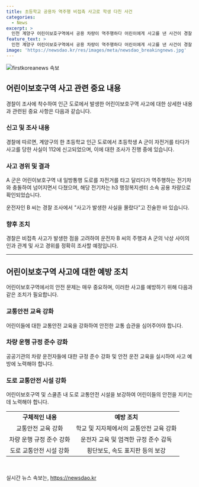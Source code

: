 ```yaml
---
title: 초등학교 공용차 역주행 비접촉 사고로 학생 다친 사건
categories:
  - News
excerpt: >
  인천 계양구 어린이보호구역에서 공용 차량이 역주행하다 어린이에게 사고를 낸 사건이 경찰 조사를 받고 있습니다. 지난달 25일 오후 5시께 초등학생 A군이 자전거를 타고 있던 중 공용 차량과 충돌해 다쳤으며, 운전자는 충돌을 모르는 척했습니다. 현장 CCTV와 차량 조회를 통해 운전자가 공무원 B씨임이 확인됐으며, 정확한 사고 경위를 조사 중에 있습니다. 사고 발생과 운전자의 주장에 대한 의문이 제기되고 있습니다.
feature_text: >
  인천 계양구 어린이보호구역에서 공용 차량이 역주행하다 어린이에게 사고를 낸 사건이 경찰 조사를 받고 있습니다. 지난달 25일 오후 5시께 초등학생 A군이 자전거를 타고 있던 중 공용 차량과 충돌해 다쳤으며, 운전자는 충돌을 모르는 척했습니다. 현장 CCTV와 차량 조회를 통해 운전자가 공무원 B씨임이 확인됐으며, 정확한 사고 경위를 조사 중에 있습니다. 사고 발생과 운전자의 주장에 대한 의문이 제기되고 있습니다.
image: 'https://newsdao.kr/res/images/meta/newsdao_breakingnews.jpg'
---
```


<p><img src="https://newsdao.kr/res/images/meta/newsdao_breakingnews.jpg" alt="firstkoreanews 속보" /></p>

<h2 data-ke-size="size26">어린이보호구역 사고 관련 중요 내용</h2>

<p data-ke-size="size16">경찰이 조사에 착수하여 인근 도로에서 발생한 어린이보호구역 사고에 대한 상세한 내용과 관련된 중요 사항은 다음과 같습니다.</p>

<h3>신고 및 조사 내용</h3>

<p data-ke-size="size16">경찰에 따르면, 계양구의 한 초등학교 인근 도로에서 초등학생 A 군이 자전거를 타다가 사고를 당한 사실이 112에 신고되었으며, 이에 대한 조사가 진행 중에 있습니다.</p>

<h3>사고 경위 및 결과</h3>

<p data-ke-size="size16">A 군은 어린이보호구역 내 일방통행 도로를 자전거를 타고 달리다가 역주행하는 전기차와 충돌하여 넘어지면서 다쳤으며, 해당 전기차는 h3 행정복지센터 소속 공용 차량으로 확인되었습니다.</p>

<p data-ke-size="size16">운전자인 B 씨는 경찰 조사에서 "사고가 발생한 사실을 몰랐다"고 진술한 바 있습니다.</p>

<h3>향후 조치</h3>

<p data-ke-size="size16">경찰은 비접촉 사고가 발생한 점을 고려하여 운전자 B 씨의 주행과 A 군의 낙상 사이의 인과 관계 및 사고 경위를 정확히 조사할 예정입니다.</p>

<hr>

<h2 data-ke-size="size26">어린이보호구역 사고에 대한 예방 조치</h2>

<p data-ke-size="size16">어린이보호구역에서의 안전 문제는 매우 중요하며, 이러한 사고를 예방하기 위해 다음과 같은 조치가 필요합니다.</p>

<h3>교통안전 교육 강화</h3>

<p data-ke-size="size16">어린이들에 대한 교통안전 교육을 강화하여 안전한 교통 습관을 심어주어야 합니다.</p>

<h3>차량 운행 규정 준수 강화</h3>

<p data-ke-size="size16">공공기관의 차량 운전자들에 대한 규정 준수 강화 및 안전 운전 교육을 실시하여 사고 예방에 노력해야 합니다.</p>

<h3>도로 교통안전 시설 강화</h3>

<p data-ke-size="size16">어린이보호구역 및 스쿨존 내 도로 교통안전 시설을 보강하여 어린이들의 안전을 지키는 데 노력해야 합니다.</p>

<table>
  <tr>
    <td style="text-align: center; height: 17px;"><b>구체적인 내용</b></td>
    <td style="text-align: center;"><b>예방 조치</b></td>
  </tr>
  <tr>
    <td style="text-align: center; height: 17px;">교통안전 교육 강화</td>
    <td style="text-align: center;">학교 및 지자체에서의 교통안전 교육 강화</td>
  </tr>
  <tr>
    <td style="text-align: center; height: 17px;">차량 운행 규정 준수 강화</td>
    <td style="text-align: center;">운전자 교육 및 엄격한 규정 준수 감독</td>
  </tr>
  <tr>
    <td style="text-align: center; height: 17px;">도로 교통안전 시설 강화</td>
    <td style="text-align: center;">횡단보도, 속도 표지판 등의 보강</td>
  </tr>
</table>

<p data-ke-size="size16">&nbsp;</p>
실시간 뉴스 속보는, <a href="https://newsdao.kr" rel="dofollow">https://newsdao.kr</a>


